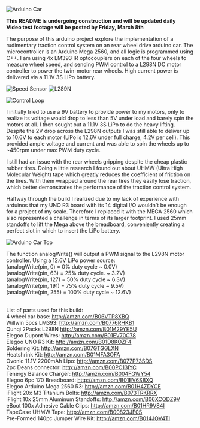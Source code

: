 ![Arduino Car](/Images/tc-car-1.jpg)

**This README is undergoing construction and will be updated daily**    
**Video test footage will be posted by Friday, March 8th**  

The purpose of this arduino project explore the implementation of a rudimentary traction control system on an rear wheel drive arduino car. The microcontroller is an Arduino Mega 2560, and all logic is programmed using C++. I am using 4x LM393 IR optocouplers on each of the four wheels to measure wheel speed, and sending PWM control to a L298N DC motor controller to power the twin-motor rear wheels. High current power is delivered via a 11.1V 3S LiPo battery.

![Speed Sensor](/Images/tc-car-speed-sensor.jpg)
![L289N](/Images/tc-car-l298n.jpg)

![Control Loop](/Images/tc-control-loop.png)

I initially tried to use a 9V battery to provide power to my motors, only to realize its voltage would drop to less than 5V under load and barely spin the motors at all. I then sought out a 11.1V 3S LiPo to do the heavy lifting. Despite the 2V drop across the L298N outputs I was still able to deliver up to 10.6V to each motor (LiPo is 12.6V under full charge, 4.2V per cell). This provided ample voltage and current and was able to spin the wheels up to ~450rpm under max PWM duty cycle.  

I still had an issue with the rear wheels gripping despite the cheap plastic rubber tires. Doing a little research I found out about UHMW (Ultra High Molecular Weight) tape which greatly reduces the coefficient of friction on the tires. With them wrapped around the rear tires they easily lose traction, which better demonstrates the performance of the traction control system.  

Halfway through the build I realized due to my lack of experience with arduinos that my UNO R3 board with its 14 digital I/O wouldn't be enough for a project of my scale. Therefore I replaced it with the MEGA 2560 which also represented a challenge in terms of its larger footprint. I used 25mm standoffs to lift the Mega above the breadboard, conveniently creating a perfect slot in which to insert the LiPo battery.  

![Arduino Car Top](/Images/tc-car-2.jpg)

The function analogWrite() will output a PWM signal to the L298N motor controller. Using a 12.6V LiPo power source:  
(analogWrite(pin, 0)   = 0% duty cycle   ~ 0.0V)  
(analogWrite(pin, 63)  = 25% duty cycle. ~ 3.2V)  
(analogWrite(pin, 127) = 50% duty cycle  ~ 6.3V)  
(analogWrite(pin, 191) = 75% duty cycle  ~ 9.5V)  
(analogWrite(pin, 255) = 100% duty cycle ~ 12.6V)
<br><br>

List of parts used for this build:  
4 wheel car base: http://amzn.com/B06VTP8XBQ  
Willwin 5pcs LM393: http://amzn.com/B0776RHKB1  
Qunqi 2Packs L298N http://amzn.com/B01M29YK5U  
Elegoo Dupont Wires: http://amzn.com/B01EV70C78  
Elegoo UNO R3 Kit: http://amzn.com/B01D8KOZF4  
Soldering Kit: http://amzn.com/B07GTGGLXN  
Heatshrink Kit: http://amzn.com/B01MFA3OFA  
Ovonic 11.1V 2200mAh Lipo: http://amzn.com/B077P73SDS  
2pc Deans connector: http://amzn.com/B00PC13IYC  
Tenergy Balance Charger: http://amzn.com/B004FGWY54  
Elegoo 6pc 170 Breadboard: http://amzn.com/B01EV6SBXQ  
Elegoo Arduino Mega 2560 R3: http://amzn.com/B01H4ZDYCE  
iFlight 20x M3 Titanium Bolts: http://amzn.com/B073TRKRRX  
iFlight 10x 25mm Aluminum Standoffs: http://amzn.com/B06XCQDZ9V  
eBoot 100x Adhesive Cable Clips: http://amzn.com/B01HR9VS4I  
TapeCase UHMW Tape: http://amzn.com/B00823JF0S  
Pre-Formed 140pc Jumper Wire Kit: http://amzn.com/B014JOV4TI
